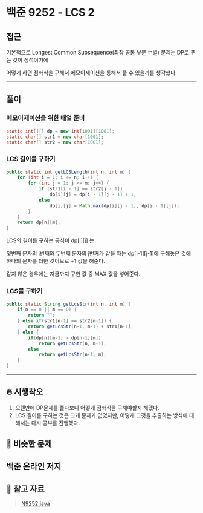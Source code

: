 # 백준 9252 - LCS 2

## 접근

기본적으로 Longest Common Subsequence(최장 공통 부분 수열) 문제는 DP로 푸는 것이 정석이기에 

어떻게 하면 점화식을 구해서 메모이제이션을 통해서 풀 수 있을까를 생각했다.


---
## 풀이

### 메모이제이션을 위한 배열 준비

```java
static int[][] dp = new int[1001][1001];
static char[] str1 = new char[1001];
static char[] str2 = new char[1001];
```


### LCS 길이를 구하기

```java
public static int getLCSLength(int n, int m) {
    for (int i = 1; i <= n; i++) {
        for (int j = 1; j <= m; j++) {
            if (str1[i - 1] == str2[j - 1])
                dp[i][j] = dp[i - 1][j - 1] + 1;
            else
                dp[i][j] = Math.max(dp[i][j - 1], dp[i - 1][j]);
        }
    }
    return dp[n][m];
}
```

LCS의 길이를 구하는 공식이 dp[i][j] 는 

첫번째 문자의 i번째와 두번째 문자의 j번째가 같을 때는 dp[i-1][j-1]에 구해놓은 것에 하나의 문자를 더한 것이므로 +1 값을 해준다.

같지 않은 경우에는 지금까지 구한 값 중 MAX 값을 넣어준다. 

### LCS를 구하기 

```java
public static String getLcsStr(int n, int m) {
    if(n == 0 || m == 0) {
        return "";
    } else if(str1[n-1] == str2[m-1]) {
        return getLcsStr(n-1, m-1) + str1[n-1];
    } else {
        if(dp[n][m-1] > dp[n-1][m])
            return getLcsStr(n, m-1);
        else
            return getLcsStr(n-1, m);
    }
}
```


--- 
## 🔥 시행착오

1. 오랜만에 DP문제를 풀다보니 어떻게 점화식을 구해야할지 해맸다.
2. LCS 길이를 구하는 것은 크게 문제가 없었지만, 어떻게 그것을 추출하는 방식에 대해서는 다시 공부를 진행했다. 


## 🤭 비슷한 문제

백준 온라인 저지
- 


## 💌 참고 자료

> [N9252.java](https://github.com/Rurril/Problem-Solving/blob/Test/Problem-Solving/PS/DP/N9252.java) 